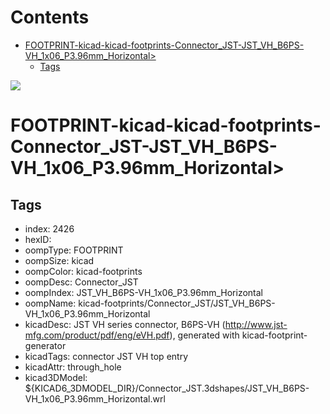 



Contents
========

* [FOOTPRINT-kicad-kicad-footprints-Connector_JST-JST_VH_B6PS-VH_1x06_P3.96mm_Horizontal>](#footprint-kicad-kicad-footprints-connector_jst-jst_vh_b6ps-vh_1x06_p396mm_horizontal)
	* [Tags](#tags)
  
![][im]
# FOOTPRINT-kicad-kicad-footprints-Connector_JST-JST_VH_B6PS-VH_1x06_P3.96mm_Horizontal>

## Tags

- index: 2426
- hexID: 
- oompType: FOOTPRINT
- oompSize: kicad
- oompColor: kicad-footprints
- oompDesc: Connector_JST
- oompIndex: JST_VH_B6PS-VH_1x06_P3.96mm_Horizontal
- oompName: kicad-footprints/Connector_JST/JST_VH_B6PS-VH_1x06_P3.96mm_Horizontal
- kicadDesc: JST VH series connector, B6PS-VH (http://www.jst-mfg.com/product/pdf/eng/eVH.pdf), generated with kicad-footprint-generator
- kicadTags: connector JST VH top entry
- kicadAttr: through_hole
- kicad3DModel: ${KICAD6_3DMODEL_DIR}/Connector_JST.3dshapes/JST_VH_B6PS-VH_1x06_P3.96mm_Horizontal.wrl



[im]: image.png
